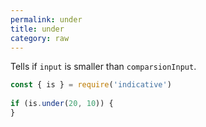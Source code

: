 ```yaml
---
permalink: under
title: under
category: raw
---
```


Tells if `input` is smaller than `comparsionInput`.
 
```js
const { is } = require('indicative')
 
if (is.under(20, 10)) {
}
```